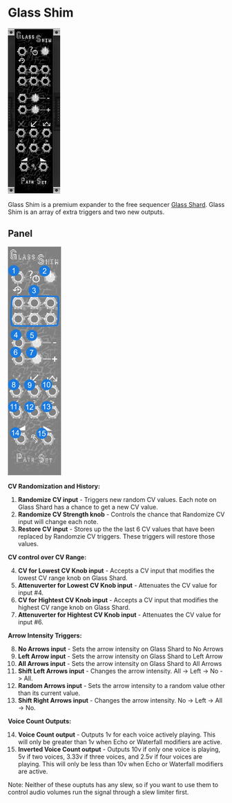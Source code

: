 # Glass Shim
![Image of GlassShim module](../images/GlassShim.png)

Glass Shim is a premium expander to the free sequencer [Glass Shard](https://library.vcvrack.com/PathSet-GlassShard/GlassShard). Glass Shim is an array of extra triggers and two new outputs.

## Panel

![Image of controls](../images/GlassShim/labels.png)

**CV Randomization and History:** 

1. **Randomize CV input** - Triggers new random CV values. Each note on Glass Shard has a chance to get a new CV value.
2. **Randomize CV Strength knob** - Controls the chance that Randomize CV input will change each note.
3. **Restore CV input** - Stores up the the last 6 CV values that have been replaced by Randomzie CV triggers. These triggers will restore those values.

**CV control over CV Range:**

4. **CV for Lowest CV Knob input** - Accepts a CV input that modifies the lowest CV range knob on Glass Shard.
5. **Attenuverter for Lowest CV Knob input** - Attenuates the CV value for input #4.
6. **CV for Hightest CV Knob input** - Accepts a CV input that modifies the highest CV range knob on Glass Shard.
7. **Attenuverter for Hightest CV Knob input** - Attenuates the CV value for input #6.

**Arrow Intensity Triggers:**

8. **No Arrows input** - Sets the arrow intensity on Glass Shard to No Arrows
9. **Left Arrow input** - Sets the arrow intensity on Glass Shard to Left Arrow
10. **All Arrows input** - Sets the arrow intensity on Glass Shard to All Arrows
11. **Shift Left Arrows input** - Changes the arrow intensity. All -> Left -> No -> All.
12. **Random Arrows input** - Sets the arrow intensity to a random value other than its current value.
13. **Shift Right Arrows input** - Changes the arrow intensity. No -> Left -> All -> No.

**Voice Count Outputs:**

14. **Voice Count output** - Outputs 1v for each voice actively playing. This will only be greater than 1v when Echo or Waterfall modifiers are active.
15. **Inverted Voice Count output** - Outputs 10v if only one voice is playing, 5v if two voices, 3.33v if three voices, and 2.5v if four voices are playing. This will only be less than 10v when Echo or Waterfall modifiers are active.

Note: Neither of these ouptuts has any slew, so if you want to use them to control audio volumes run the signal through a slew limiter first.
